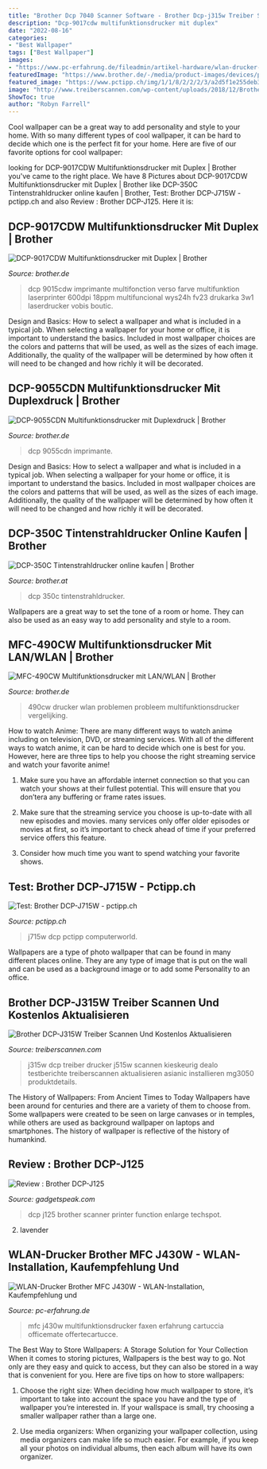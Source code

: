 ```yaml
---
title: "Brother Dcp 7040 Scanner Software - Brother Dcp-j315w Treiber Scannen Und Kostenlos Aktualisieren"
description: "Dcp-9017cdw multifunktionsdrucker mit duplex"
date: "2022-08-16"
categories:
- "Best Wallpaper"
tags: ["Best Wallpaper"]
images:
- "https://www.pc-erfahrung.de/fileadmin/artikel-hardware/wlan-drucker-brother-mfc-j430/produkt_mfc-j430w.jpg"
featuredImage: "https://www.brother.de/-/media/product-images/devices/printers/mfc/mfc490cw/mfc490cw_left.png"
featured_image: "https://www.pctipp.ch/img/1/1/8/2/2/2/3/a2d5f1e255deb359.jpg"
image: "http://www.treiberscannen.com/wp-content/uploads/2018/12/Brother-DCP-J315W-Treiber.jpg"
ShowToc: true
author: "Robyn Farrell"
---
```



Cool wallpaper can be a great way to add personality and style to your home. With so many different types of cool wallpaper, it can be hard to decide which one is the perfect fit for your home. Here are five of our favorite options for cool wallpaper: 

	

		
looking for DCP-9017CDW Multifunktionsdrucker mit Duplex | Brother you've came to the right place. We have 8 Pictures about DCP-9017CDW Multifunktionsdrucker mit Duplex | Brother like DCP-350C Tintenstrahldrucker online kaufen | Brother, Test: Brother DCP-J715W - pctipp.ch and also Review : Brother DCP-J125. Here it is:
		
    
## DCP-9017CDW Multifunktionsdrucker Mit Duplex | Brother

<img loading=lazy src="https://www.brother.de/-/media/product-images/devices/printers/dcp/dcp9017cdw/de/dcp9017cdw_left.png" onerror="this.onerror=null;this.src='https://tse3.mm.bing.net/th?id=OIP.tVQrdwl4D3-NPVQc1bB5zwHaHa&amp;pid=15.1';" alt="DCP-9017CDW Multifunktionsdrucker mit Duplex | Brother">

_Source: brother.de_

>dcp 9015cdw imprimante multifonction verso farve multifunktion laserprinter 600dpi 18ppm multifuncional wys24h fv23 drukarka 3w1 laserdrucker vobis boutic. 

	

Design and Basics: How to select a wallpaper and what is included in a typical job.
When selecting a wallpaper for your home or office, it is important to understand the basics. Included in most wallpaper choices are the colors and patterns that will be used, as well as the sizes of each image. Additionally, the quality of the wallpaper will be determined by how often it will need to be changed and how richly it will be decorated.

    
## DCP-9055CDN Multifunktionsdrucker Mit Duplexdruck | Brother

<img loading=lazy src="https://www.brother.de/-/media/product-images/devices/printers/dcp/dcp9055cdn/dcp9055cdn_left.png" onerror="this.onerror=null;this.src='https://tse3.mm.bing.net/th?id=OIP.uZ1cPvolw74ZjnCzzjoo3gHaHa&amp;pid=15.1';" alt="DCP-9055CDN Multifunktionsdrucker mit Duplexdruck | Brother">

_Source: brother.de_

>dcp 9055cdn imprimante. 

	

Design and Basics: How to select a wallpaper and what is included in a typical job.
When selecting a wallpaper for your home or office, it is important to understand the basics. Included in most wallpaper choices are the colors and patterns that will be used, as well as the sizes of each image. Additionally, the quality of the wallpaper will be determined by how often it will need to be changed and how richly it will be decorated.

    
## DCP-350C Tintenstrahldrucker Online Kaufen | Brother

<img loading=lazy src="https://www.brother.at/-/media/product-images/devices/printers/dcp/dcp350c/dcp350c_main.ashx?w=0&amp;h=0&amp;hash=9EF5EDD87101515F9FFF9C6BFB5BCD0BEABE64E5" onerror="this.onerror=null;this.src='https://tse3.mm.bing.net/th?id=OIP.RCb-HHc6oSqqAFN8yr7UNQHaHa&amp;pid=15.1';" alt="DCP-350C Tintenstrahldrucker online kaufen | Brother">

_Source: brother.at_

>dcp 350c tintenstrahldrucker. 

	

Wallpapers are a great way to set the tone of a room or home. They can also be used as an easy way to add personality and style to a room.

    
## MFC-490CW Multifunktionsdrucker Mit LAN/WLAN | Brother

<img loading=lazy src="https://www.brother.de/-/media/product-images/devices/printers/mfc/mfc490cw/mfc490cw_left.png" onerror="this.onerror=null;this.src='https://tse4.mm.bing.net/th?id=OIP.bVm203YqZoGhfC5SAMGA7QHaHa&amp;pid=15.1';" alt="MFC-490CW Multifunktionsdrucker mit LAN/WLAN | Brother">

_Source: brother.de_

>490cw drucker wlan problemen probleem multifunktionsdrucker vergelijking. 

	

How to watch Anime: There are many different ways to watch anime including on television, DVD, or streaming services.
With all of the different ways to watch anime, it can be hard to decide which one is best for you. However, here are three tips to help you choose the right streaming service and watch your favorite anime!
1. Make sure you have an affordable internet connection so that you can watch your shows at their fullest potential. This will ensure that you don’tera any buffering or frame rates issues.

2. Make sure that the streaming service you choose is up-to-date with all new episodes and movies. many services only offer older episodes or movies at first, so it’s important to check ahead of time if your preferred service offers this feature.

3. Consider how much time you want to spend watching your favorite shows.

    
## Test: Brother DCP-J715W - Pctipp.ch

<img loading=lazy src="https://www.pctipp.ch/img/1/1/8/2/2/2/3/a2d5f1e255deb359.jpg" onerror="this.onerror=null;this.src='https://tse2.mm.bing.net/th?id=OIP.otXx4lXes1mjdcox3D_ejQHaD4&amp;pid=15.1';" alt="Test: Brother DCP-J715W - pctipp.ch">

_Source: pctipp.ch_

>j715w dcp pctipp computerworld. 

	



Wallpapers are a type of photo wallpaper that can be found in many different places online. They are any type of image that is put on the wall and can be used as a background image or to add some Personality to an office.

    
## Brother DCP-J315W Treiber Scannen Und Kostenlos Aktualisieren

<img loading=lazy src="http://www.treiberscannen.com/wp-content/uploads/2018/12/Brother-DCP-J315W-Treiber.jpg" onerror="this.onerror=null;this.src='https://tse4.mm.bing.net/th?id=OIP.1MpC6plj1cnxYLVE7t4g6gHaFG&amp;pid=15.1';" alt="Brother DCP-J315W Treiber Scannen Und Kostenlos Aktualisieren">

_Source: treiberscannen.com_

>j315w dcp treiber drucker j515w scannen kieskeurig dealo testberichte treiberscannen aktualisieren asianic installieren mg3050 produktdetails. 

	

The History of Wallpapers: From Ancient Times to Today
Wallpapers have been around for centuries and there are a variety of them to choose from. Some wallpapers were created to be seen on large canvases or in temples, while others are used as background wallpaper on laptops and smartphones. The history of wallpaper is reflective of the history of humankind.

    
## Review : Brother DCP-J125

<img loading=lazy src="https://www.gadgetspeak.com/aimg/625552-brother-DCP-J125-multi-function-printer-scanner-l.jpg" onerror="this.onerror=null;this.src='https://tse2.mm.bing.net/th?id=OIP.iFWtBfxfcNAmSCLzeHL7fwHaFA&amp;pid=15.1';" alt="Review : Brother DCP-J125">

_Source: gadgetspeak.com_

>dcp j125 brother scanner printer function enlarge techspot. 

	

2. lavender 

    
## WLAN-Drucker Brother MFC J430W - WLAN-Installation, Kaufempfehlung Und

<img loading=lazy src="https://www.pc-erfahrung.de/fileadmin/artikel-hardware/wlan-drucker-brother-mfc-j430/produkt_mfc-j430w.jpg" onerror="this.onerror=null;this.src='https://tse2.mm.bing.net/th?id=OIP.CF2gdfcBZTF0jL9mEYwoGAHaEs&amp;pid=15.1';" alt="WLAN-Drucker Brother MFC J430W - WLAN-Installation, Kaufempfehlung und">

_Source: pc-erfahrung.de_

>mfc j430w multifunktionsdrucker faxen erfahrung cartuccia officemate offertecartucce. 

	

The Best Way to Store Wallpapers: A Storage Solution for Your Collection
When it comes to storing pictures, Wallpapers is the best way to go. Not only are they easy and quick to access, but they can also be stored in a way that is convenient for you. Here are five tips on how to store wallpapers:
1) Choose the right size: When deciding how much wallpaper to store, it’s important to take into account the space you have and the type of wallpaper you’re interested in. If your wallspace is small, try choosing a smaller wallpaper rather than a large one.

2) Use media organizers: When organizing your wallpaper collection, using media organizers can make life so much easier. For example, if you keep all your photos on individual albums, then each album will have its own organizer.

